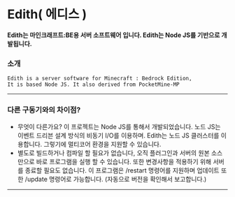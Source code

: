 # Edith( 에디스 )

__Edith는 마인크래프트:BE용 서버 소프트웨어 입니다. Edith는 Node JS를 기반으로 개발됩니다.__

### 소개
    Edith is a server software for Minecraft : Bedrock Edition,
    It is based Node JS. It also derived from PocketMine-MP
-------------
### 다른 구동기와의 차이점?
- 무엇이 다른가요?
이 프로젝트는 Node JS를 통해서 개발되었습니다. 노드 JS는 이벤트 드리븐 설계 방식의 비동기 I/O를 이용하며. Edith는 노드 JS 클러스터를 이용합니다. 그렇기에 멀티코어 환경을 지원할 수 있습니다.
- 별도로 빌드하거나 컴파일 할 필요가 없습니다, 오직 플러그인과 서버의 원본 소스만으로 바로 프로그램을 실행 할 수 있습니다. 또한 변경사항을 적용하기 위해 서버를 종료할 필요도 없습니다. 이 프로그램은 /restart 명령어를 지원하며 업데이트 또한 /update 명령어로 가능합니다. (자동으로 버전을 확인해서 보고합니다.)
-------------
